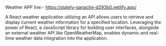 Weather APP 
live:- https://stately-ganache-d293b0.netlify.app/


A React weather application utilizing an API allows users to retrieve and display current weather information for a specified location. Leveraging the power of React, 
a JavaScript library for building user interfaces, alongside an external weather API like OpenWeatherMap, enables dynamic and real-time weather data integration into the application.
